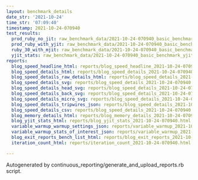 ```yaml
---
layout: benchmark_details
date_str: '2021-10-24'
time_str: '07:09:40'
timestamp: 2021-10-24-070940
test_results:
  prod_ruby_no_jit: raw_benchmark_data/2021-10-24-070940_basic_benchmark_prod_ruby_no_jit.json
  prod_ruby_with_yjit: raw_benchmark_data/2021-10-24-070940_basic_benchmark_prod_ruby_with_yjit.json
  ruby_30_with_mjit: raw_benchmark_data/2021-10-24-070940_basic_benchmark_ruby_30_with_mjit.json
  yjit_stats: raw_benchmark_data/2021-10-24-070940_basic_benchmark_yjit_stats.json
reports:
  blog_speed_headline_html: reports/blog_speed_headline_2021-10-24-070940.html
  blog_speed_details_html: reports/blog_speed_details_2021-10-24-070940.html
  blog_speed_details_raw_details_html: reports/blog_speed_details_2021-10-24-070940.raw_details.html
  blog_speed_details_svg: reports/blog_speed_details_2021-10-24-070940.svg
  blog_speed_details_head_svg: reports/blog_speed_details_2021-10-24-070940.head.svg
  blog_speed_details_back_svg: reports/blog_speed_details_2021-10-24-070940.back.svg
  blog_speed_details_micro_svg: reports/blog_speed_details_2021-10-24-070940.micro.svg
  blog_speed_details_tripwires_json: reports/blog_speed_details_2021-10-24-070940.tripwires.json
  blog_speed_details_csv: reports/blog_speed_details_2021-10-24-070940.csv
  blog_memory_details_html: reports/blog_memory_details_2021-10-24-070940.html
  blog_yjit_stats_html: reports/blog_yjit_stats_2021-10-24-070940.html
  variable_warmup_warmup_settings_json: reports/variable_warmup_2021-10-24-070940.warmup_settings.json
  variable_warmup_stats_of_interest_json: reports/variable_warmup_2021-10-24-070940.stats_of_interest.json
  blog_exit_reports_bench_list_html: reports/blog_exit_reports_2021-10-24-070940.bench_list.html
  iteration_count_html: reports/iteration_count_2021-10-24-070940.html

---
```

Autogenerated by continuous_reporting/generate_and_upload_reports.rb script.
